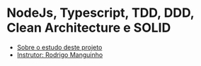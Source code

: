 # NodeJs, Typescript, TDD, DDD, Clean Architecture e SOLID

* [Sobre o estudo deste projeto](https://www.udemy.com/course/tdd-com-mango/)
* [Instrutor: Rodrigo Manguinho](https://github.com/rmanguinho)

